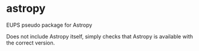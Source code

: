 # astropy
EUPS pseudo package for Astropy

Does not include Astropy itself, simply checks that Astropy is available with the correct version.
